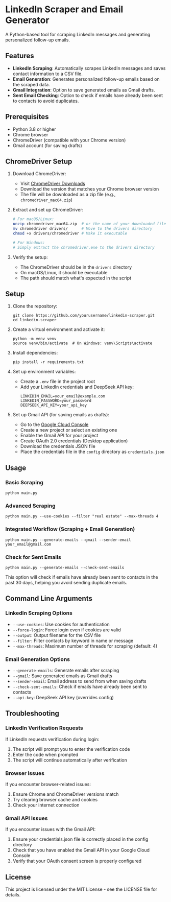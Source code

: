 # LinkedIn Scraper and Email Generator

A Python-based tool for scraping LinkedIn messages and generating personalized follow-up emails.

## Features

- **LinkedIn Scraping**: Automatically scrapes LinkedIn messages and saves contact information to a CSV file.
- **Email Generation**: Generates personalized follow-up emails based on the scraped data.
- **Gmail Integration**: Option to save generated emails as Gmail drafts.
- **Sent Email Checking**: Option to check if emails have already been sent to contacts to avoid duplicates.

## Prerequisites

- Python 3.8 or higher
- Chrome browser
- ChromeDriver (compatible with your Chrome version)
- Gmail account (for saving drafts)

## ChromeDriver Setup

1. Download ChromeDriver:

   - Visit [ChromeDriver Downloads](https://chromedriver.chromium.org/downloads)
   - Download the version that matches your Chrome browser version
   - The file will be downloaded as a zip file (e.g., `chromedriver_mac64.zip`)

2. Extract and set up ChromeDriver:

   ```bash
   # For macOS/Linux:
   unzip chromedriver_mac64.zip  # or the name of your downloaded file
   mv chromedriver drivers/      # Move to the drivers directory
   chmod +x drivers/chromedriver # Make it executable

   # For Windows:
   # Simply extract the chromedriver.exe to the drivers directory
   ```

3. Verify the setup:
   - The ChromeDriver should be in the `drivers` directory
   - On macOS/Linux, it should be executable
   - The path should match what's expected in the script

## Setup

1. Clone the repository:

   ```
   git clone https://github.com/yourusername/linkedin-scraper.git
   cd linkedin-scraper
   ```

2. Create a virtual environment and activate it:

   ```
   python -m venv venv
   source venv/bin/activate  # On Windows: venv\Scripts\activate
   ```

3. Install dependencies:

   ```
   pip install -r requirements.txt
   ```

4. Set up environment variables:

   - Create a `.env` file in the project root
   - Add your LinkedIn credentials and DeepSeek API key:
     ```
     LINKEDIN_EMAIL=your_email@example.com
     LINKEDIN_PASSWORD=your_password
     DEEPSEEK_API_KEY=your_api_key
     ```

5. Set up Gmail API (for saving emails as drafts):
   - Go to the [Google Cloud Console](https://console.cloud.google.com/)
   - Create a new project or select an existing one
   - Enable the Gmail API for your project
   - Create OAuth 2.0 credentials (Desktop application)
   - Download the credentials JSON file
   - Place the credentials file in the `config` directory as `credentials.json`

## Usage

### Basic Scraping

```
python main.py
```

### Advanced Scraping

```
python main.py --use-cookies --filter "real estate" --max-threads 4
```

### Integrated Workflow (Scraping + Email Generation)

```
python main.py --generate-emails --gmail --sender-email your_email@gmail.com
```

### Check for Sent Emails

```
python main.py --generate-emails --check-sent-emails
```

This option will check if emails have already been sent to contacts in the past 30 days, helping you avoid sending duplicate emails.

## Command Line Arguments

### LinkedIn Scraping Options

- `--use-cookies`: Use cookies for authentication
- `--force-login`: Force login even if cookies are valid
- `--output`: Output filename for the CSV file
- `--filter`: Filter contacts by keyword in name or message
- `--max-threads`: Maximum number of threads for scraping (default: 4)

### Email Generation Options

- `--generate-emails`: Generate emails after scraping
- `--gmail`: Save generated emails as Gmail drafts
- `--sender-email`: Email address to send from when saving drafts
- `--check-sent-emails`: Check if emails have already been sent to contacts
- `--api-key`: DeepSeek API key (overrides config)

## Troubleshooting

### LinkedIn Verification Requests

If LinkedIn requests verification during login:

1. The script will prompt you to enter the verification code
2. Enter the code when prompted
3. The script will continue automatically after verification

### Browser Issues

If you encounter browser-related issues:

1. Ensure Chrome and ChromeDriver versions match
2. Try clearing browser cache and cookies
3. Check your internet connection

### Gmail API Issues

If you encounter issues with the Gmail API:

1. Ensure your credentials.json file is correctly placed in the config directory
2. Check that you have enabled the Gmail API in your Google Cloud Console
3. Verify that your OAuth consent screen is properly configured

## License

This project is licensed under the MIT License - see the LICENSE file for details.
